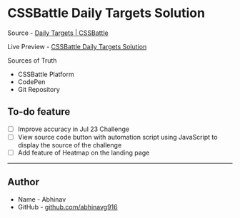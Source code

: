 # CSSBattle Daily Targets Solution

Source - [Daily Targets | CSSBattle](https://cssbattle.dev/daily)

Live Preview - [CSSBattle Daily Targets Solution](https://abhinavg916.github.io/css-battle-daily-challenges/)

Sources of Truth

-   CSSBattle Platform
-   CodePen
-   Git Repository

## To-do feature

-   [ ] Improve accuracy in Jul 23 Challenge
-   [ ] View source code button with automation script using JavaScript to display the source of the challenge
-   [ ] Add feature of Heatmap on the landing page

---

## Author

-   Name - Abhinav
-   GitHub - [github.com/abhinavg916](https://github.com/abhinavg916)
